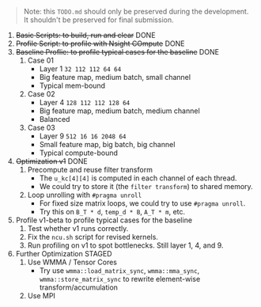 > Note: this `TODO.md` should only be preserved during the development. It shouldn't be preserved for final submission.

1. ~~Basic Scripts: to build, run and clear~~ DONE
2. ~~Profile Script: to profile with Nsight COmpute~~ DONE
3. ~~Baseline Proflie: to profile typical cases for the baseline~~ DONE
    1. Case 01
        - Layer 1 `32 112 112 64 64`
        - Big feature map, medium batch, small channel
        - Typical mem-bound
    2. Case 02
        - Layer 4 `128 112 112 128 64`
        - Big feature map, medium batch, medium channel
        - Balanced
    3. Case 03
        - Layer 9 `512 16 16 2048 64`
        - Small feature map,  big batch, big channel
        - Typical compute-bound
4. ~~Optimization v1~~ DONE
    1. Precompute and reuse filter transform
        - The `u_kc[4][4]` is computed in each channel of each thread.
        - We could try to store it (the `filter transform`) to shared memory.
    2. Loop unrolling with `#pragma unroll`
        - For fixed size matrix loops, we could try to use `#pragma unroll`.
        - Try this on `B_T * d`, `temp_d * B`, `A_T * m`, etc.
5. Profile v1-beta to profile typical cases for the baseline
    1. Test whether v1 runs correctly.
    2. Fix the `ncu.sh` script for revised kernels.
    3. Run profiling on v1 to spot bottlenecks. Still layer 1, 4, and 9.
6. Further Optimization STAGED
    1. Use WMMA / Tensor Cores
        - Try use `wmma::load_matrix_sync`, `wmma::mma_sync`, `wmma::store_matrix_sync` to rewrite element-wise transform/accumulation
    2. Use MPI
